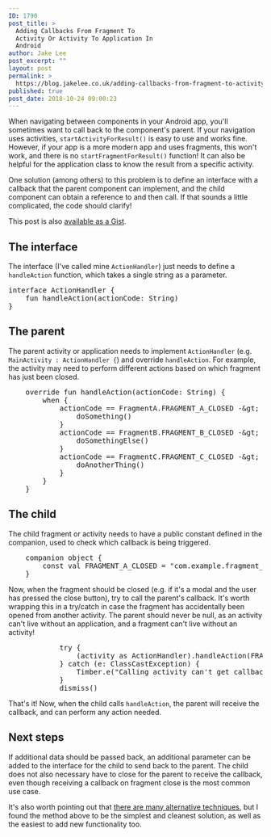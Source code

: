 ```yaml
---
ID: 1790
post_title: >
  Adding Callbacks From Fragment To
  Activity Or Activity To Application In
  Android
author: Jake Lee
post_excerpt: ""
layout: post
permalink: >
  https://blog.jakelee.co.uk/adding-callbacks-from-fragment-to-activity-or-activity-to-application-in-android/
published: true
post_date: 2018-10-24 09:00:23
---
```

When navigating between components in your Android app, you'll sometimes want to call back to the component's parent. If your navigation uses activities, <code>startActivityForResult()</code> is easy to use and works fine. However, if your app is a more modern app and uses fragments, this won't work, and there is no <code>startFragmentForResult()</code> function! It can also be helpful for the application class to know the result from a specific activity.

One solution (among others) to this problem is to define an interface with a callback that the parent component can implement, and the child component can obtain a reference to and then call. If that sounds a little complicated, the code should clarify!

This post is also <a href="https://gist.github.com/JakeSteam/868e9262ba540d38a2fca7ca56808b88" target="_blank" rel="noopener">available as a Gist</a>.

<!--more-->
<h2>The interface</h2>
The interface (I've called mine <code>ActionHandler</code>) just needs to define a <code>handleAction</code> function, which takes a single string as a parameter.
<pre>
interface ActionHandler {
    fun handleAction(actionCode: String)
}</pre>
<h2>The parent</h2>
The parent activity or application needs to implement <code>ActionHandler</code> (e.g. <code>MainActivity : ActionHandler {</code>) and override <code>handleAction</code>. For example, the activity may need to perform different actions based on which fragment has just been closed.
<pre>
    override fun handleAction(actionCode: String) {
        when {
            actionCode == FragmentA.FRAGMENT_A_CLOSED -&amp;gt; {
                doSomething()
            }
            actionCode == FragmentB.FRAGMENT_B_CLOSED -&amp;gt; {
                doSomethingElse()
            }
            actionCode == FragmentC.FRAGMENT_C_CLOSED -&amp;gt; {
                doAnotherThing()
            }
        }
    }</pre>
<h2>The child</h2>
The child fragment or activity needs to have a public constant defined in the companion, used to check which callback is being triggered.
<pre>
    companion object {
        const val FRAGMENT_A_CLOSED = "com.example.fragment_a_closed"
    }</pre>
Now, when the fragment should be closed (e.g. if it's a modal and the user has pressed the close button), try to call the parent's callback. It's worth wrapping this in a try/catch in case the fragment has accidentally been opened from another activity. The parent should never be null, as an activity can't live without an application, and a fragment can't live without an activity!
<pre>
            try {
                (activity as ActionHandler).handleAction(FRAGMENT_A_CLOSED)
            } catch (e: ClassCastException) {
                Timber.e("Calling activity can't get callback!")
            }
            dismiss()</pre>
That's it! Now, when the child calls <code>handleAction</code>, the parent will receive the callback, and can perform any action needed.
<h2>Next steps</h2>
If additional data should be passed back, an additional parameter can be added to the interface for the child to send back to the parent. The child does not also necessary have to close for the parent to receive the callback, even though receiving a callback on fragment close is the most common use case.

It's also worth pointing out that <a href="https://stackoverflow.com/questions/6751583/is-there-a-method-that-works-like-start-fragment-for-result" target="_blank" rel="noopener">there are many alternative techniques</a>, but I found the method above to be the simplest and cleanest solution, as well as the easiest to add new functionality too.